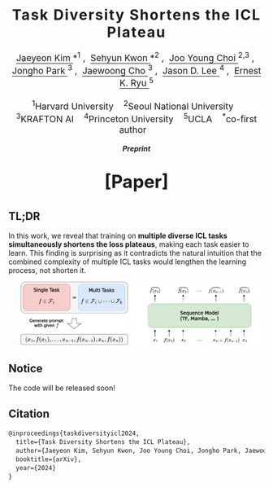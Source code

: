 <h1 align='center' style="text-align:center; font-weight:bold; font-size:2.0em; letter-spacing:2.0px;">
    Task Diversity Shortens the ICL Plateau
</h1>

<p align='center' style="text-align:center; font-size:1.25em;">
    <a href="https://jaeyeonkim01.github.io/" target="_blank" style="text-decoration: none; border-bottom: 1px solid;">
        Jaeyeon Kim
    </a>*<sup>1</sup>&nbsp;,&nbsp;
    <a href="https://sehyunkwon.github.io/" target="_blank" style="text-decoration: none; border-bottom: 1px solid;">
        Sehyun Kwon
    </a>*<sup>2</sup>&nbsp;,&nbsp;
    <a href="https://lthilnklover.github.io/" target="_blank" style="text-decoration: none; border-bottom: 1px solid;">
        Joo Young Choi
    </a><sup>2,3</sup>&nbsp;,&nbsp;
    <a href="https://pages.cs.wisc.edu/~jjhpark/" target="_blank" style="text-decoration: none; border-bottom: 1px solid;">
        Jongho Park
    </a><sup>3</sup>&nbsp;,&nbsp; 
    <a href="https://sites.google.com/view/jaewoongcho" target="_blank" style="text-decoration: none; border-bottom: 1px solid;">
        Jaewoong Cho
    </a><sup>3</sup>&nbsp;,&nbsp; 
    <a href="https://jasondlee88.github.io/" target="_blank" style="text-decoration: none; border-bottom: 1px solid;">
        Jason D. Lee
    </a><sup>4</sup>&nbsp;,&nbsp; 
    <a href="https://ernestryu.com/" target="_blank" style="text-decoration: none; border-bottom: 1px solid;">
        Ernest K. Ryu
    </a><sup>5</sup>
    <br><br>
    <sup>1</sup>Harvard University&nbsp;&nbsp;&nbsp;
    <sup>2</sup>Seoul National University&nbsp;&nbsp;&nbsp;
    <sup>3</sup>KRAFTON AI&nbsp;&nbsp;&nbsp;
    <sup>4</sup>Princeton University&nbsp;&nbsp;&nbsp;
    <sup>5</sup>UCLA&nbsp;&nbsp;&nbsp;
    <sup>*</sup>co-first author&nbsp;&nbsp;&nbsp;
</p>

<p align='center'>
<b><em>Preprint</em></b><br>
</p>

<p align='center' style="text-align:center; font-size:2.5em;">
<b><a href="" target="_blank" style="text-decoration: none;">[Paper]</a></b>
</p>

## TL;DR
 In this work, we reveal that training on **multiple diverse ICL tasks simultaneously shortens the loss plateaus**, making each task easier to learn. This finding is surprising as it contradicts the natural intuition that the combined complexity of multiple ICL tasks would lengthen the learning process, not shorten it.

<div style="display: flex; justify-content: center; align-items: center; margin-left: 5%;">
    <img src="figure2_a.png" alt="Figure 2a" style="width: 44%; margin-right: 2.5%;" />
    <img src="figure2_b.png" alt="Figure 2b" style="width: 54%;" />
</div>


## Notice
The code will be released soon!

## Citation
```latex
@inproceedings{taskdiversityicl2024,
  title={Task Diversity Shortens the ICL Plateau},
  author={Jaeyeon Kim, Sehyun Kwon, Joo Young Choi, Jongho Park, Jaewoong Cho, Jason D. Lee, Ernest K. Ryu},
  booktitle={arXiv},
  year={2024}
}
